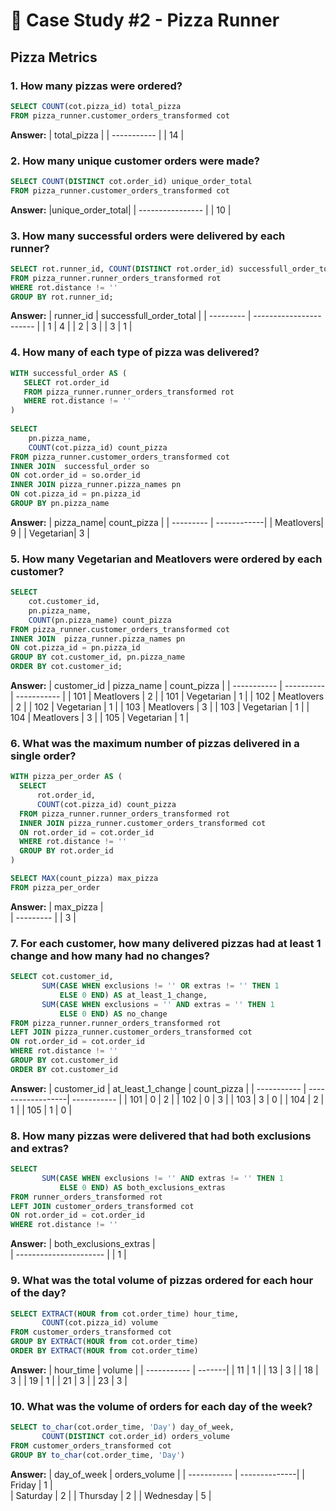 # 🍕 Case Study #2 - Pizza Runner
## Pizza Metrics

### 1. How many pizzas were ordered?

````sql
SELECT COUNT(cot.pizza_id) total_pizza
FROM pizza_runner.customer_orders_transformed cot
````
**Answer:**
| total_pizza |
| ----------- |
| 14          |

### 2. How many unique customer orders were made? 
````sql
SELECT COUNT(DISTINCT cot.order_id) unique_order_total
FROM pizza_runner.customer_orders_transformed cot
````
**Answer:**
|unique_order_total|
| ---------------- |
| 10               |

### 3. How many successful orders were delivered by each runner?
````sql
SELECT rot.runner_id, COUNT(DISTINCT rot.order_id) successfull_order_total
FROM pizza_runner.runner_orders_transformed rot
WHERE rot.distance != ''
GROUP BY rot.runner_id;
````
**Answer:**
| runner_id | successfull_order_total |
| --------- | ----------------------- |
| 1         | 4                       |
| 2         | 3                       |
| 3         | 1                       |


### 4. How many of each type of pizza was delivered?
````sql
WITH successful_order AS (
   SELECT rot.order_id
   FROM pizza_runner.runner_orders_transformed rot
   WHERE rot.distance != ''
)
    
SELECT
    pn.pizza_name,
    COUNT(cot.pizza_id) count_pizza
FROM pizza_runner.customer_orders_transformed cot 
INNER JOIN  successful_order so
ON cot.order_id = so.order_id 
INNER JOIN pizza_runner.pizza_names pn
ON cot.pizza_id = pn.pizza_id
GROUP BY pn.pizza_name
````
**Answer:**
| pizza_name| count_pizza | 
| --------- | ------------| 
| Meatlovers| 9           | 
| Vegetarian| 3           | 

### 5. How many Vegetarian and Meatlovers were ordered by each customer?
````sql
SELECT
    cot.customer_id,
    pn.pizza_name,
    COUNT(pn.pizza_name) count_pizza
FROM pizza_runner.customer_orders_transformed cot 
INNER JOIN  pizza_runner.pizza_names pn
ON cot.pizza_id = pn.pizza_id 
GROUP BY cot.customer_id, pn.pizza_name
ORDER BY cot.customer_id;
````
**Answer:**
| customer_id | pizza_name | count_pizza |
| ----------- | ---------- | ----------- |
| 101         | Meatlovers | 2           |
| 101         | Vegetarian | 1           |
| 102         | Meatlovers | 2           |
| 102         | Vegetarian | 1           |
| 103         | Meatlovers | 3           |
| 103         | Vegetarian | 1           |
| 104         | Meatlovers | 3           |
| 105         | Vegetarian | 1           |

### 6. What was the maximum number of pizzas delivered in a single order?
````sql
WITH pizza_per_order AS (
  SELECT
      rot.order_id,
      COUNT(cot.pizza_id) count_pizza
  FROM pizza_runner.runner_orders_transformed rot
  INNER JOIN pizza_runner.customer_orders_transformed cot
  ON rot.order_id = cot.order_id
  WHERE rot.distance != ''
  GROUP BY rot.order_id
)

SELECT MAX(count_pizza) max_pizza
FROM pizza_per_order
````
**Answer:**
| max_pizza |  
| --------- | 
| 3	    | 

### 7. For each customer, how many delivered pizzas had at least 1 change and how many had no changes?
````sql
SELECT cot.customer_id, 
	   SUM(CASE WHEN exclusions != '' OR extras != '' THEN 1
           ELSE 0 END) AS at_least_1_change,
       SUM(CASE WHEN exclusions = '' AND extras = '' THEN 1
           ELSE 0 END) AS no_change
FROM pizza_runner.runner_orders_transformed rot
LEFT JOIN pizza_runner.customer_orders_transformed cot
ON rot.order_id = cot.order_id
WHERE rot.distance != ''
GROUP BY cot.customer_id
ORDER BY cot.customer_id
````
**Answer:**
| customer_id | at_least_1_change | count_pizza |
| ----------- | ------------------| ----------- |
| 101         | 0                 | 2           |
| 102         | 0                 | 3           |
| 103         | 3                 | 0           |
| 104         | 2                 | 1           |
| 105         | 1                 | 0           |

### 8. How many pizzas were delivered that had both exclusions and extras?
````sql
SELECT  
	   SUM(CASE WHEN exclusions != '' AND extras != '' THEN 1
           ELSE 0 END) AS both_exclusions_extras
FROM runner_orders_transformed rot
LEFT JOIN customer_orders_transformed cot
ON rot.order_id = cot.order_id
WHERE rot.distance != ''
````
**Answer:**
| both_exclusions_extras |  
| ---------------------- | 
| 1	                   | 

### 9. What was the total volume of pizzas ordered for each hour of the day?
````sql
SELECT EXTRACT(HOUR from cot.order_time) hour_time,
	   COUNT(cot.pizza_id) volume
FROM customer_orders_transformed cot
GROUP BY EXTRACT(HOUR from cot.order_time)
ORDER BY EXTRACT(HOUR from cot.order_time)
````
**Answer:**
| hour_time   | volume |
| ----------- | -------| 
| 11          | 1      | 
| 13          | 3      | 
| 18          | 3      | 
| 19          | 1      | 
| 21          | 3      |
| 23          | 3      | 
### 10. What was the volume of orders for each day of the week?
````sql
SELECT to_char(cot.order_time, 'Day') day_of_week,
	   COUNT(DISTINCT cot.order_id) orders_volume
FROM customer_orders_transformed cot
GROUP BY to_char(cot.order_time, 'Day')
````
**Answer:**
| day_of_week | orders_volume |
| ----------- | --------------| 
| Friday      | 1      	      |  
| Saturday    | 2      	      | 
| Thursday    | 2      	      | 
| Wednesday   | 5             | 


